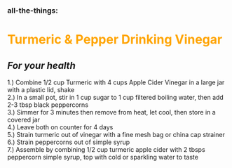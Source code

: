 ### all-the-things:
# <span style="color:orange"> **Turmeric & Pepper Drinking Vinegar**</span>
## *For your health*

1.) Combine 1/2 cup Turmeric with 4 cups Apple Cider Vinegar in a large jar with a plastic lid, shake
<br> 2.) In a small pot, stir in 1 cup sugar to 1 cup filtered boiling water, then add 2-3 tbsp black peppercorns
<br> 3.) Simmer for 3 minutes then remove from heat, let cool, then store in a covered jar
<br> 4.) Leave both on counter for 4 days
<br> 5.) Strain turmeric out of vinegar with a fine mesh bag or china cap strainer
<br> 6.) Strain peppercorns out of simple syrup
<br> 7.) Assemble by combining 1/2 cup turmeric apple cider with 2 tbsps peppercorn simple syrup, top with cold or sparkling water to taste
